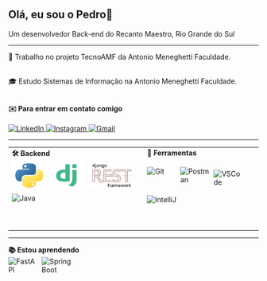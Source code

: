 ## Olá, eu sou o Pedro👋
<p>Um desenvolvedor Back-end do Recanto Maestro, Rio Grande do Sul</p>
<hr>
<ul style="list-style: none; padding: 0; margin: 0;">
  <li style="margin-bottom: 1em;">
    💼 Trabalho no projeto TecnoAMF da Antonio Meneghetti Faculdade.
  </li>
  <br>
  <li style="margin-bottom: 1em;">
    🎓 Estudo Sistemas de Informação na Antonio Meneghetti Faculdade.
  </li>
  <br>
  <li style="margin-bottom: 1em;">
    <strong>✉️ Para entrar em contato comigo</strong><br> <br>
    <a href="https://www.linkedin.com/in/pedro-lovatto-dev/" target="_blank">
      <img src="https://img.shields.io/badge/-LinkedIn-%230077B5?style=for-the-badge&logo=linkedin&logoColor=white" alt="LinkedIn" />
    </a>
    <a href="https://www.instagram.com/pedro.lovatto/" target="_blank">
      <img src="https://img.shields.io/badge/-Instagram-%23E4405F?style=for-the-badge&logo=instagram&logoColor=white" alt="Instagram" />
    </a>
    <a href="https://mail.google.com/mail/?view=cm&fs=1&to=pedrollovatto@gmail.com" target="_blank">
      <img src="https://img.shields.io/badge/-Gmail-%23333?style=for-the-badge&logo=gmail&logoColor=white" alt="Gmail" />
    </a>
    
  </li> <hr>
</ul>

<table>
  <tr>
    <td valign="top">
      <strong>🛠️ Backend</strong><br>
      <div style="display: flex; gap: 0.5em; flex-wrap: wrap; align-items: center;">
        <img align="center" alt="Python" height="60" width="70" src="https://raw.githubusercontent.com/devicons/devicon/master/icons/python/python-original.svg">
        <img src="icones/django-svgrepo-com.svg" alt="Django" width="70" height="60" align="middle"/>
        <img src="icones/django_rest_framework.jpg" alt="Django Rest Framework" width="90" height="50" align="middle"/>
        <img align="center" alt="Java" height="70" width="70" src="https://cdn.jsdelivr.net/gh/devicons/devicon@latest/icons/java/java-original.svg">
      </div>
    </td>
    <td valign="top">
      <strong>🔧 Ferramentas</strong><br>
      <div style="display: flex; gap: 0.5em; flex-wrap: wrap; align-items: center; padding-top: 20px;">
        <img align="center" alt="Git" height="50" width="60" src="https://cdn.jsdelivr.net/gh/devicons/devicon/icons/git/git-original.svg">
        <img align="center" alt="Postman" height="50" width="60" src="https://cdn.jsdelivr.net/gh/devicons/devicon/icons/postman/postman-original.svg">
        <img align="center" alt="VSCode" height="40" width="60" src="https://cdn.jsdelivr.net/gh/devicons/devicon/icons/vscode/vscode-original.svg">
        <img align="center" alt="IntelliJ" height="40" width="60" src="https://cdn.jsdelivr.net/gh/devicons/devicon/icons/intellij/intellij-original.svg">
      </div>
    </td>
  </tr>
</table>

<hr>

<ul style="list-style: none; padding: 0; margin: 0;">
  <li style="margin-bottom: 1em;">
    <strong>📚 Estou aprendendo</strong><br>
    <div style="display: flex; gap: 0.5em; flex-wrap: wrap; align-items: center;">
      <img align="center" alt="FastAPI" height="50" width="60" src="https://cdn.jsdelivr.net/gh/devicons/devicon/icons/fastapi/fastapi-original.svg">
      <img align="center" alt="Spring Boot" height="50" width="60" src="https://cdn.jsdelivr.net/gh/devicons/devicon/icons/spring/spring-original.svg">
    </div>
  </li>
</ul>
